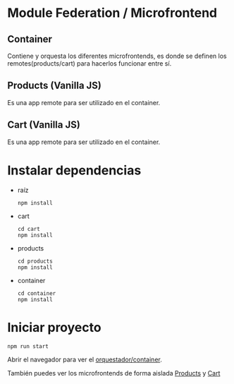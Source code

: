 # Module Federation / Microfrontend

## Container
Contiene y orquesta los diferentes microfrontends, es donde se definen los remotes(products/cart) para hacerlos funcionar entre sí.

## Products (Vanilla JS)
Es una app remote para ser utilizado en el container.

## Cart (Vanilla JS)
Es una app remote para ser utilizado en el container.


# Instalar dependencias
* raíz
    ```
    npm install
    ```
* cart
    ```
    cd cart
    npm install
    ```
* products
    ```
    cd products
    npm install
    ```
* container
    ```
    cd container
    npm install
    ```

# Iniciar proyecto
```
npm run start
```

Abrir el navegador para ver el [orquestador/container](http://localhost:8080/).

También puedes ver los microfrontends de forma aislada [Products](http://localhost:8081/) y [Cart](http://localhost:8082/)